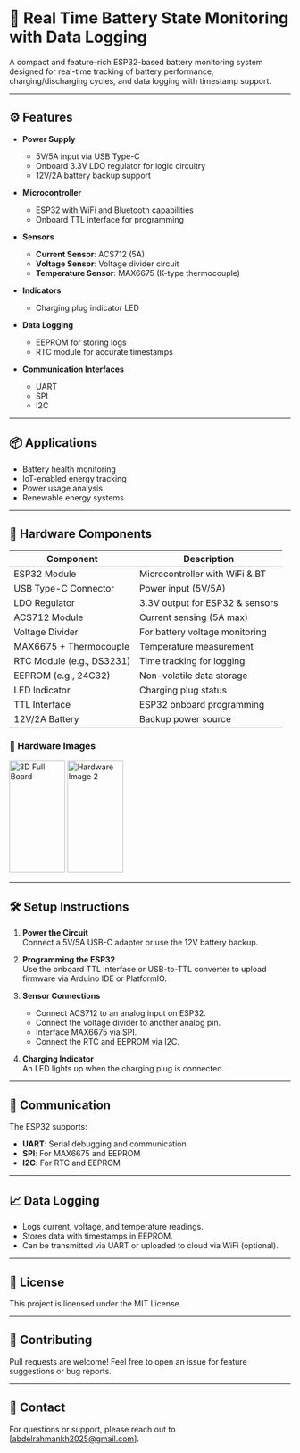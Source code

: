 # 🔋 Real Time Battery State Monitoring with Data Logging

A compact and feature-rich ESP32-based battery monitoring system designed for real-time tracking of battery performance, charging/discharging cycles, and data logging with timestamp support.

---

## ⚙️ Features

- **Power Supply**
  - 5V/5A input via USB Type-C
  - Onboard 3.3V LDO regulator for logic circuitry
  - 12V/2A battery backup support

- **Microcontroller**
  - ESP32 with WiFi and Bluetooth capabilities
  - Onboard TTL interface for programming

- **Sensors**
  - **Current Sensor**: ACS712 (5A)
  - **Voltage Sensor**: Voltage divider circuit
  - **Temperature Sensor**: MAX6675 (K-type thermocouple)

- **Indicators**
  - Charging plug indicator LED

- **Data Logging**
  - EEPROM for storing logs
  - RTC module for accurate timestamps

- **Communication Interfaces**
  - UART
  - SPI
  - I2C

---

## 📦 Applications

- Battery health monitoring
- IoT-enabled energy tracking
- Power usage analysis
- Renewable energy systems

---

## 🧰 Hardware Components

| Component              | Description                      |
|------------------------|----------------------------------|
| ESP32 Module           | Microcontroller with WiFi & BT   |
| USB Type-C Connector   | Power input (5V/5A)              |
| LDO Regulator          | 3.3V output for ESP32 & sensors  |
| ACS712 Module          | Current sensing (5A max)         |
| Voltage Divider        | For battery voltage monitoring   |
| MAX6675 + Thermocouple | Temperature measurement          |
| RTC Module (e.g., DS3231) | Time tracking for logging     |
| EEPROM (e.g., 24C32)   | Non-volatile data storage        |
| LED Indicator          | Charging plug status             |
| TTL Interface          | ESP32 onboard programming        |
| 12V/2A Battery         | Backup power source              |

### 🔧 Hardware Images

<p float="left">
  <img src="BMS Board Design\3D Full Board" alt="3D Full Board" width="100" height="200" />
  <img src="image2_url" alt="Hardware Image 2" width="100" height="200" />
</p>

---

## 🛠️ Setup Instructions

1. **Power the Circuit**  
   Connect a 5V/5A USB-C adapter or use the 12V battery backup.

2. **Programming the ESP32**  
   Use the onboard TTL interface or USB-to-TTL converter to upload firmware via Arduino IDE or PlatformIO.

3. **Sensor Connections**  
   - Connect ACS712 to an analog input on ESP32.  
   - Connect the voltage divider to another analog pin.  
   - Interface MAX6675 via SPI.  
   - Connect the RTC and EEPROM via I2C.

4. **Charging Indicator**  
   An LED lights up when the charging plug is connected.

---

## 📡 Communication

The ESP32 supports:
- **UART**: Serial debugging and communication
- **SPI**: For MAX6675 and EEPROM
- **I2C**: For RTC and EEPROM

---

## 📈 Data Logging

- Logs current, voltage, and temperature readings.
- Stores data with timestamps in EEPROM.
- Can be transmitted via UART or uploaded to cloud via WiFi (optional).

---

## 📝 License

This project is licensed under the MIT License.

---

## 🤝 Contributing

Pull requests are welcome! Feel free to open an issue for feature suggestions or bug reports.

---

## 📧 Contact

For questions or support, please reach out to [abdelrahmankh2025@gmail.com].
